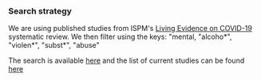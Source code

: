 ### Search strategy 
We are using published studies from ISPM's 
[Living Evidence on COVID-19](https://ispmbern.github.io/covid-19/living-review/collectingdata.html)
systematic review.
We then filter using the keys: "mental, "alcoho*", "violen*", "subst*", "abuse"

The search is available 
<a href="query.R" target="_blank">here</a> 
and the list of current studies can be found
<a href="current-studies.csv" target="_blank">here</a> 
